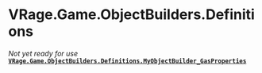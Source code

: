 # VRage.Game.ObjectBuilders.Definitions
_Not yet ready for use_
**[`VRage.Game.ObjectBuilders.Definitions.MyObjectBuilder_GasProperties`](VRage.Game.ObjectBuilders.Definitions.MyObjectBuilder_GasProperties)**

